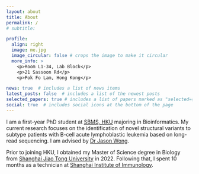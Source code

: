 ```yaml
---
layout: about
title: About
permalink: /
# subtitle:

profile:
  align: right
  image: me.jpg
  image_circular: false # crops the image to make it circular
  more_info: >
    <p>Room L1-34, Lab Block</p>
    <p>21 Sassoon Rd</p>
    <p>Pok Fo Lam, Hong Kong</p>

news: true  # includes a list of news items
latest_posts: false  # includes a list of the newest posts
selected_papers: true # includes a list of papers marked as "selected={true}"
social: true  # includes social icons at the bottom of the page
---
```

I am a first-year PhD student at [SBMS, HKU](https://www.sbms.hku.hk) majoring in Bioinformatics. My current research focuses on the identification of novel structural variants to subtype patients with B-cell acute lymphoblastic leukemia based on long-read sequencing. I am advised by [Dr Jason Wong](https://www.sbms.hku.hk/staff/jason-wing-hon-wong).

Prior to joining HKU, I obtained my Master of Science degree in Biology from [Shanghai Jiao Tong University](https://www.shsmu.edu.cn/english/) in 2022. Following that, I spent 10 months as a technician at [Shanghai Institute of Immunology](https://www.shsmu.edu.cn/sii/English.htm).
